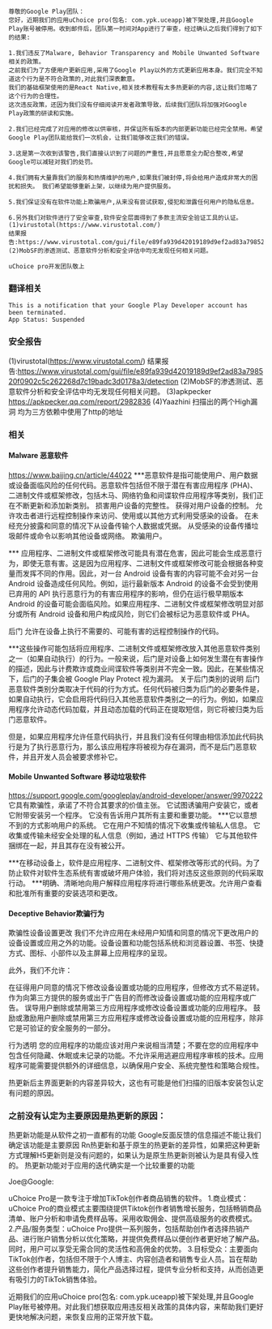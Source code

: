 ```
尊敬的Google Play团队：
您好，近期我们的应用uChoice pro(包名: com.ypk.uceapp)被下架处理,并且Google Play账号被停用。收到邮件后，团队第一时间对App进行了审查，经过确认之后我们得到了如下的结果:

1.我们违反了Malware, Behavior Transparency and Mobile Unwanted Software相关的政策。
之前我们为了方便用户更新应用,采用了Google Play以外的方式更新应用本身。我们完全不知道这个行为是不符合政策的,对此我们深表歉意。
我们的基础框架使用的是React Native,相关技术教程有太多热更新的内容,这让我们忽略了这个行为的合理性。
这次违反政策，还因为我们没有仔细阅读开发者政策导致，后续我们团队将加强对Google Play政策的研读和实施。

2.我们已经完成了对应用的修改以供审核，并保证所有版本的内部更新功能已经完全禁用。希望Google Play团队能给我们一次机会，让我们能够改正我们的错误。

3.这是第一次收到该警告,我们直接认识到了问题的严重性,并且愿意全力配合整改,希望Google可以减轻对我们的处罚。

4.我们拥有大量靠我们的服务和热情维护的用户,如果我们被封停,将会给用户造成非常大的困扰和损失。 我们希望能够重新上架，以继续为用户提供服务。

5.我们保证没有在软件功能上欺骗用户,从来没有尝试获取,侵犯和泄露任何用户的隐私信息。

6.另外我们对软件进行了安全审查,软件安全层面得到了多款主流安全验证工具的认证。
(1)virustotal(https://www.virustotal.com/)
结果报告:https://www.virustotal.com/gui/file/e89fa939d42019189d9ef2ad83a798520f0902c5c262268d7c19badc3d0178a3/detection
(2)MobSF的渗透测试、恶意软件分析和安全评估中均无发现任何相关问题。

uChoice pro开发团队敬上
```

### 翻译相关
```
This is a notification that your Google Play Developer account has been terminated.
App Status: Suspended
```

### 安全报告
(1)virustotal(https://www.virustotal.com/)
结果报告:https://www.virustotal.com/gui/file/e89fa939d42019189d9ef2ad83a798520f0902c5c262268d7c19badc3d0178a3/detection
(2)MobSF的渗透测试、恶意软件分析和安全评估中均无发现任何相关问题。
(3)apkpecker https://apkpecker.qq.com/report/2982836
(4)Yaazhini 扫描出的两个High漏洞 均为三方依赖中使用了http的地址

### 相关
#### Malware 恶意软件
https://www.baijing.cn/article/44022
***恶意软件是指可能使用户、用户数据或设备面临风险的任何代码。恶意软件包括但不限于潜在有害应用程序 (PHA)、二进制文件或框架修改，包括木马、网络钓鱼和间谍软件应用程序等类别，我们正在不断更新和添加新类别。
损害用户设备的完整性。
获得对用户设备的控制。
允许攻击者进行远程控制操作来访问、使用或以其他方式利用受感染的设备。
在未经充分披露和同意的情况下从设备传输个人数据或凭据。
从受感染的设备传播垃圾邮件或命令以影响其他设备或网络。
欺骗用户。

*** 应用程序、二进制文件或框架修改可能具有潜在危害，因此可能会生成恶意行为，即使无意有害。这是因为应用程序、二进制文件或框架修改可能会根据各种变量而发挥不同的作用。因此，对一台 Android 设备有害的内容可能不会对另一台 Android 设备造成任何风险。例如，运行最新版本 Android 的设备不会受到使用已弃用的 API 执行恶意行为的有害应用程序的影响，但仍在运行极早期版本 Android 的设备可能会面临风险。如果应用程序、二进制文件或框架修改明显对部分或所有 Android 设备和用户构成风险，则它们会被标记为恶意软件或 PHA。

后门
允许在设备上执行不需要的、可能有害的远程控制操作的代码。

***这些操作可能包括将应用程序、二进制文件或框架修改放入其他恶意软件类别之一（如果自动执行）的行为。一般来说，后门是对设备上如何发生潜在有害操作的描述，因此与计费欺诈或商业间谍软件等类别并不完全一致。因此，在某些情况下，后门的子集会被 Google Play Protect 视为漏洞。
关于后门类别的说明
后门恶意软件类别分类取决于代码的行为方式。任何代码被归类为后门的必要条件是，如果自动执行，它会启用将代码归入其他恶意软件类别之一的行为。例如，如果应用程序允许动态代码加载，并且动态加载的代码正在提取短信，则它将被归类为后门恶意软件。

但是，如果应用程序允许任意代码执行，并且我们没有任何理由相信添加此代码执行是为了执行恶意行为，那么该应用程序将被视为存在漏洞，而不是后门恶意软件，并且开发人员会被要求修补它。

#### Mobile Unwanted Software 移动垃圾软件
https://support.google.com/googleplay/android-developer/answer/9970222
它具有欺骗性，承诺了不符合其要求的价值主张。
它试图诱骗用户安装它，或者它附带安装另一个程序。
它没有告诉用户其所有主要和重要功能。
***它以意想不到的方式影响用户的系统。
它在用户不知情的情况下收集或传输私人信息。
它收集或传输未经安全处理的私人信息（例如，通过 HTTPS 传输）
它与其他软件捆绑在一起，并且其存在没有被公开。

***在移动设备上，软件是应用程序、二进制文件、框架修改等形式的代码。为了防止软件对软件生态系统有害或破坏用户体验，我们将对违反这些原则的代码采取行动。
***明确、清晰地向用户解释应用程序将进行哪些系统更改。允许用户查看和批准所有重要的安装选项和更改。

#### Deceptive Behavior欺骗行为
欺骗性设备设置更改
我们不允许应用在未经用户知情和同意的情况下更改用户的设备设置或应用之外的功能。设备设置和功能包括系统和浏览器设置、书签、快捷方式、图标、小部件以及主屏幕上应用程序的呈现。

此外，我们不允许：

在征得用户同意的情况下修改设备设置或功能的应用程序，但修改方式不易逆转。
作为向第三方提供的服务或出于广告目的而修改设备设置或功能的应用程序或广告。
误导用户删除或禁用第三方应用程序或修改设备设置或功能的应用程序。
鼓励或激励用户删除或禁用第三方应用程序或修改设备设置或功能的应用程序，除非它是可验证的安全服务的一部分。

行为透明
您的应用程序的功能应该对用户来说相当清楚；不要在您的应用程序中包含任何隐藏、休眠或未记录的功能。不允许采用逃避应用程序审核的技术。应用程序可能需要提供额外的详细信息，以确保用户安全、系统完整性和策略合规性。

热更新后主界面更新的内容差异较大，这也有可能是他们扫描的旧版本安装包认定有问题的原因。

### 之前没有认定为主要原因是热更新的原因：
热更新功能是从软件之初一直都有的功能
Google反面反馈的信息描述不能让我们确定该功能是主要原因
Rn热更新和基于原生的热更新的差异性，如果把这种更新方式理解H5更新则是没有问题的，如果认为是原生热更新则被认为是具有侵入性的。
热更新功能对于应用的迭代确实是一个比较重要的功能



Joe@Google:

uChoice Pro是一款专注于增加TikTok创作者商品销售的软件。
1.商业模式：uChoice Pro的商业模式主要围绕提供Tiktok创作者销售增长服务，包括畅销商品清单、账户分析和申请免费样品等。采用收取佣金、提供高级服务的收费模式。
2.产品/服务类型：uChoice Pro提供一系列服务，包括帮助创作者选择热销产品、进行账户销售分析以优化策略，并提供免费样品以便创作者更好地了解产品。同时，用户可以享受无需合同的灵活性和高佣金的优势。
3.目标受众：主要面向TikTok创作者，包括但不限于个人博主、内容创造者和销售专业人员。旨在帮助这些创作者提升销售能力，简化产品选择过程，提供专业分析和支持，从而创造更有吸引力的TikTok销售体验。

近期我们的应用uChoice pro(包名: com.ypk.uceapp)被下架处理,并且Google Play账号被停用。对此我们想获取应用违反相关政策的具体内容，来帮助我们更好更快地解决问题，来恢复应用的正常开放下载。